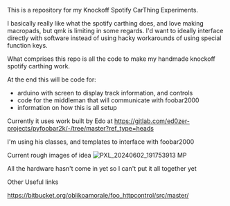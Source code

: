 This is a repository for my Knockoff Spotify CarThing Experiments.

I basically really like what the spotify carthing does, and love making macropads, but qmk is limiting in some regards. I'd want to ideally interface directly with software instead of using hacky workarounds of using special function keys.

What comprises this repo is all the code to make my handmade knockoff spotify carthing work.

At the end this will be code for:
- arduino with screen to display track information, and controls
- code for the middleman that will communicate with foobar2000
- information on how this is all setup



Currently it uses work built by Edo at https://gitlab.com/ed0zer-projects/pyfoobar2k/-/tree/master?ref_type=heads

I'm using his classes, and templates to interface with foobar2000

Current rough images of idea
![PXL_20240602_191753913 MP](https://github.com/puzzledShark/KnockOffSpotifyCarThingExperiments/assets/1750230/73a0a245-f4aa-4bd5-b797-36e70d92be58)

All the hardware hasn't come in yet so I can't put it all together yet



Other Useful links

https://bitbucket.org/oblikoamorale/foo_httpcontrol/src/master/
